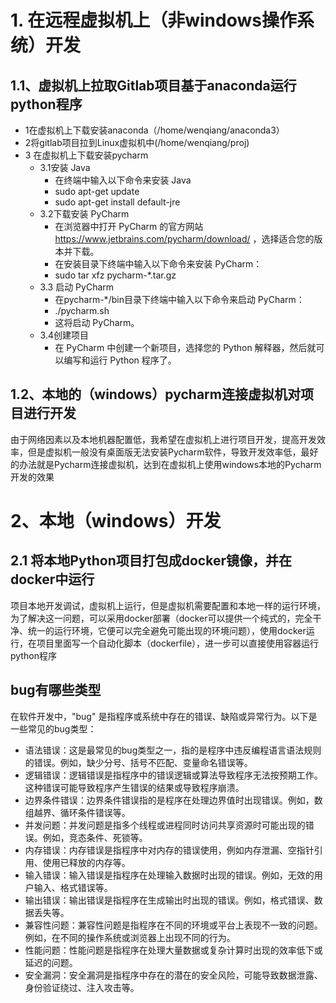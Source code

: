 # 1. 在远程虚拟机上（非windows操作系统）开发
## 1.1、虚拟机上拉取Gitlab项目基于anaconda运行python程序
- 1在虚拟机上下载安装anaconda（/home/wenqiang/anaconda3）
- 2将gitlab项目拉到Linux虚拟机中(/home/wenqiang/proj)
- 3 在虚拟机上下载安装pycharm
	- 3.1安装 Java
		- 在终端中输入以下命令来安装 Java
		- sudo apt-get update
		- sudo apt-get install default-jre
	- 3.2下载安装 PyCharm
		- 在浏览器中打开 PyCharm 的官方网站 https://www.jetbrains.com/pycharm/download/ ，选择适合您的版本并下载。
		- 在安装目录下终端中输入以下命令来安装 PyCharm：
		- sudo tar xfz pycharm-*.tar.gz
	- 3.3 启动 PyCharm
		- 在pycharm-*/bin目录下终端中输入以下命令来启动 PyCharm：
		- ./pycharm.sh
		- 这将启动 PyCharm。
	- 3.4创建项目
		- 在 PyCharm 中创建一个新项目，选择您的 Python 解释器，然后就可以编写和运行 Python 程序了。



## 1.2、本地的（windows）pycharm连接虚拟机对项目进行开发
由于网络因素以及本地机器配置低，我希望在虚拟机上进行项目开发，提高开发效率，但是虚拟机一般没有桌面版无法安装Pycharm软件，导致开发效率低，最好的办法就是Pycharm连接虚拟机，达到在虚拟机上使用windows本地的Pycharm开发的效果


# 2、本地（windows）开发
## 2.1 将本地Python项目打包成docker镜像，并在docker中运行 
项目本地开发调试，虚拟机上运行，但是虚拟机需要配置和本地一样的运行环境，为了解决这一问题，可以采用docker部署（docker可以提供一个纯式的，完全干净、统一的运行环境，它便可以完全避免可能出现的环境问题），使用docker运行，在项目里面写一个自动化脚本（dockerfile），进一步可以直接使用容器运行python程序


## bug有哪些类型
在软件开发中，"bug" 是指程序或系统中存在的错误、缺陷或异常行为。以下是一些常见的bug类型：

- 语法错误：这是最常见的bug类型之一，指的是程序中违反编程语言语法规则的错误。例如，缺少分号、括号不匹配、变量命名错误等。
- 逻辑错误：逻辑错误是指程序中的错误逻辑或算法导致程序无法按预期工作。这种错误可能导致程序产生错误的结果或导致程序崩溃。
- 边界条件错误：边界条件错误指的是程序在处理边界值时出现错误。例如，数组越界、循环条件错误等。
- 并发问题：并发问题是指多个线程或进程同时访问共享资源时可能出现的错误。例如，竞态条件、死锁等。
- 内存错误：内存错误是指程序中对内存的错误使用，例如内存泄漏、空指针引用、使用已释放的内存等。
- 输入错误：输入错误是指程序在处理输入数据时出现的错误。例如，无效的用户输入、格式错误等。
- 输出错误：输出错误是指程序在生成输出时出现的错误。例如，格式错误、数据丢失等。
- 兼容性问题：兼容性问题是指程序在不同的环境或平台上表现不一致的问题。例如，在不同的操作系统或浏览器上出现不同的行为。
- 性能问题：性能问题是指程序在处理大量数据或复杂计算时出现的效率低下或延迟的问题。
- 安全漏洞：安全漏洞是指程序中存在的潜在的安全风险，可能导致数据泄露、身份验证绕过、注入攻击等。